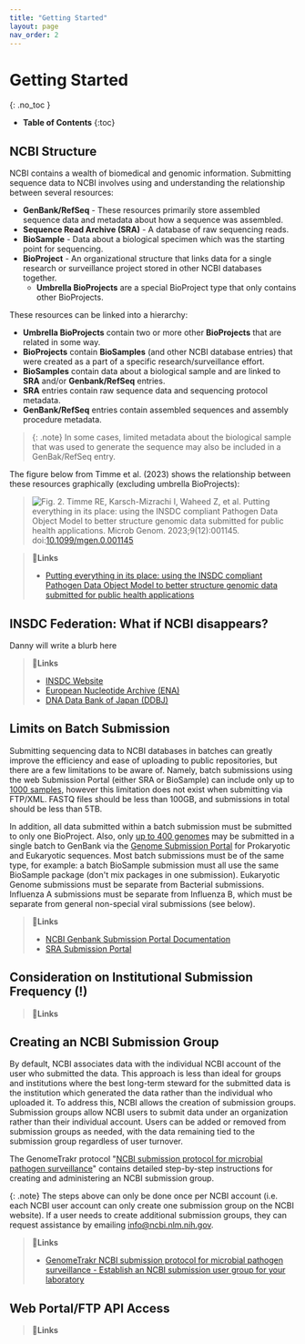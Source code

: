```yaml
---
title: "Getting Started"
layout: page
nav_order: 2
---
```


# Getting Started
{: .no_toc }

- **Table of Contents**
{:toc}


<!---
Sections start here
-->
## NCBI Structure

NCBI contains a wealth of biomedical and genomic information. Submitting sequence data to NCBI involves using and understanding the relationship between several resources:

* **GenBank/RefSeq** -  These resources primarily store assembled sequence data and metadata about how a sequence was assembled.
* **Sequence Read Archive (SRA)** - A database of raw sequencing reads.
* **BioSample** - Data about a biological specimen which was the starting point for sequencing.
* **BioProject** - An organizational structure that links data for a single research or surveillance project stored in other NCBI databases together.
  + **Umbrella BioProjects** are a special BioProject type that only contains other BioProjects.

These resources can be linked into a hierarchy:

* **Umbrella BioProjects** contain two or more other **BioProjects** that are related in some way.
* **BioProjects** contain **BioSamples** (and other NCBI database entries) that were created as a part of a specific research/surveillance effort.
* **BioSamples** contain data about a biological sample and are linked to **SRA** and/or **Genbank/RefSeq** entries.
* **SRA** entries contain raw sequence data and sequencing protocol metadata.
* **GenBank/RefSeq** entries contain assembled sequences and assembly procedure metadata.

> {: .note}
In some cases, limited metadata about the biological sample that was used to generate the sequence may also be included in a GenBak/RefSeq entry.

The figure below from Timme et al. (2023) shows the relationship between these resources graphically (excluding umbrella BioProjects):

> ![Fig. 2.](../media/Pathogen_DOM.png)
> Timme RE, Karsch-Mizrachi I, Waheed Z, et al. Putting everything in its place: using the INSDC compliant Pathogen Data Object Model to better structure genomic data submitted for public health applications. Microb Genom. 2023;9(12):001145. doi:[10.1099/mgen.0.001145](https://doi.org/10.1099/mgen.0.001145)

> **🔗Links**
> - [Putting everything in its place: using the INSDC compliant Pathogen Data Object Model to better structure genomic data submitted for public health applications]( https://pubmed.ncbi.nlm.nih.gov/38085797/)

## INSDC Federation: What if NCBI disappears?

Danny will write a blurb here

> **🔗Links**
> - [INSDC Website](https://www.insdc.org/)
> - [European Nucleotide Archive (ENA)](https://www.ebi.ac.uk/ena/browser/home)
> - [DNA Data Bank of Japan (DDBJ)](https://www.ddbj.nig.ac.jp/index-e.html)

## Limits on Batch Submission

Submitting sequencing data to NCBI databases in batches can greatly improve the efficiency and ease of uploading to public repositories, but there are a few limitations to be aware of. Namely, batch submissions using the web Submission Portal (either SRA or BioSample) can include only up to [1000 samples,](https://www.ncbi.nlm.nih.gov/sra/docs/submitportal/) however this limitation does not exist when submitting via FTP/XML. FASTQ files should be less than 100GB, and submissions in total should be less than 5TB.

In addition, all data submitted within a batch submission must be submitted to only one BioProject. Also, only [up to 400 genomes](https://www.ncbi.nlm.nih.gov/genbank/genomesubmit/#batch) may be submitted in a single batch to GenBank via the [Genome Submission Portal](https://submit.ncbi.nlm.nih.gov/subs/genome/) for Prokaryotic and Eukaryotic sequences. Most batch submissions must be of the same type, for example: a batch BioSample submission must all use the same BioSample package (don't mix packages in one submission). Eukaryotic Genome submissions must be separate from Bacterial submissions. Influenza A submissions must be separate from Influenza B, which must be separate from general non-special viral submissions (see below).

> **🔗Links**
> - [NCBI Genbank Submission Portal Documentation](https://www.ncbi.nlm.nih.gov/genbank/genomesubmit/)
> - [SRA Submission Portal](https://www.ncbi.nlm.nih.gov/sra/docs/submitportal/)

## Consideration on Institutional  Submission Frequency (!) 

> **🔗Links**

## Creating an NCBI Submission Group

By default, NCBI associates data with the individual NCBI account of the user who submitted the data. This approach is less than ideal for groups and institutions where the best long-term steward for the submitted data is the institution which generated the data rather than the individual who uploaded it. To address this, NCBI allows the creation of submission groups. Submission groups allow NCBI users to submit data under an organization rather than their individual account. Users can be added or removed from submission groups as needed, with the data remaining tied to the submission group regardless of user turnover.

The GenomeTrakr protocol "[NCBI submission protocol for microbial pathogen surveillance](https://www.protocols.io/view/ncbi-submission-protocol-for-microbial-pathogen-su-4r3l284pql1y/v11?step=1.2)" contains detailed step-by-step instructions for creating and administering an NCBI submission group.

{: .note}
The steps above can only be done once per NCBI account (i.e. each NCBI user account can only create one submission group on the NCBI website). If a user needs to create additional submission groups, they can request assistance by emailing [info@ncbi.nlm.nih.gov](mailto:info@ncbi.nlm.nih.gov).

> **🔗Links**
> - [GenomeTrakr NCBI submission protocol for microbial pathogen surveillance - Establish an NCBI submission user group for your laboratory]( https://www.protocols.io/view/ncbi-submission-protocol-for-microbial-pathogen-su-4r3l284pql1y/v11?step=1.2)

## Web Portal/FTP API Access 

> **🔗Links**
